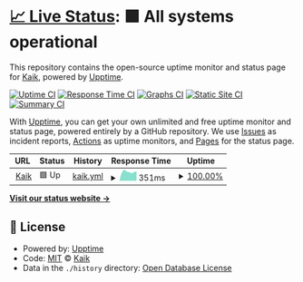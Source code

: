 # [📈 Live Status](https://kaikstatus.com): <!--live status--> **🟩 All systems operational**

This repository contains the open-source uptime monitor and status page for [Kaik](https://kaik.com/), powered by [Upptime](https://github.com/upptime/upptime).

[![Uptime CI](https://github.com/kaikhq/kaikstatus.com/workflows/Uptime%20CI/badge.svg)](https://github.com/kaikhq/kaikstatus.com/actions?query=workflow%3A%22Uptime+CI%22)
[![Response Time CI](https://github.com/kaikhq/kaikstatus.com/workflows/Response%20Time%20CI/badge.svg)](https://github.com/kaikhq/kaikstatus.com/actions?query=workflow%3A%22Response+Time+CI%22)
[![Graphs CI](https://github.com/kaikhq/kaikstatus.com/workflows/Graphs%20CI/badge.svg)](https://github.com/kaikhq/kaikstatus.com/actions?query=workflow%3A%22Graphs+CI%22)
[![Static Site CI](https://github.com/kaikhq/kaikstatus.com/workflows/Static%20Site%20CI/badge.svg)](https://github.com/kaikhq/kaikstatus.com/actions?query=workflow%3A%22Static+Site+CI%22)
[![Summary CI](https://github.com/kaikhq/kaikstatus.com/workflows/Summary%20CI/badge.svg)](https://github.com/kaikhq/kaikstatus.com/actions?query=workflow%3A%22Summary+CI%22)

With [Upptime](https://upptime.js.org), you can get your own unlimited and free uptime monitor and status page, powered entirely by a GitHub repository. We use [Issues](https://github.com/kaikhq/kaikstatus.com/issues) as incident reports, [Actions](https://github.com/kaikhq/kaikstatus.com/actions) as uptime monitors, and [Pages](https://kaikstatus.com) for the status page.

<!--start: status pages-->
<!-- This summary is generated by Upptime (https://github.com/upptime/upptime) -->
<!-- Do not edit this manually, your changes will be overwritten -->
<!-- prettier-ignore -->
| URL | Status | History | Response Time | Uptime |
| --- | ------ | ------- | ------------- | ------ |
| <img alt="" src="https://favicons.githubusercontent.com/kaik.io" height="13"> [Kaik](https://kaik.io) | 🟩 Up | [kaik.yml](https://github.com/kaikhq/kaikstatus.com/commits/HEAD/history/kaik.yml) | <details><summary><img alt="Response time graph" src="./graphs/kaik/response-time-week.png" height="20"> 351ms</summary><br><a href="https://kaikstatus.com/history/kaik"><img alt="Response time 402" src="https://img.shields.io/endpoint?url=https%3A%2F%2Fraw.githubusercontent.com%2Fkaikhq%2Fkaikstatus.com%2FHEAD%2Fapi%2Fkaik%2Fresponse-time.json"></a><br><a href="https://kaikstatus.com/history/kaik"><img alt="24-hour response time 369" src="https://img.shields.io/endpoint?url=https%3A%2F%2Fraw.githubusercontent.com%2Fkaikhq%2Fkaikstatus.com%2FHEAD%2Fapi%2Fkaik%2Fresponse-time-day.json"></a><br><a href="https://kaikstatus.com/history/kaik"><img alt="7-day response time 351" src="https://img.shields.io/endpoint?url=https%3A%2F%2Fraw.githubusercontent.com%2Fkaikhq%2Fkaikstatus.com%2FHEAD%2Fapi%2Fkaik%2Fresponse-time-week.json"></a><br><a href="https://kaikstatus.com/history/kaik"><img alt="30-day response time 397" src="https://img.shields.io/endpoint?url=https%3A%2F%2Fraw.githubusercontent.com%2Fkaikhq%2Fkaikstatus.com%2FHEAD%2Fapi%2Fkaik%2Fresponse-time-month.json"></a><br><a href="https://kaikstatus.com/history/kaik"><img alt="1-year response time 402" src="https://img.shields.io/endpoint?url=https%3A%2F%2Fraw.githubusercontent.com%2Fkaikhq%2Fkaikstatus.com%2FHEAD%2Fapi%2Fkaik%2Fresponse-time-year.json"></a></details> | <details><summary><a href="https://kaikstatus.com/history/kaik">100.00%</a></summary><a href="https://kaikstatus.com/history/kaik"><img alt="All-time uptime 100.00%" src="https://img.shields.io/endpoint?url=https%3A%2F%2Fraw.githubusercontent.com%2Fkaikhq%2Fkaikstatus.com%2FHEAD%2Fapi%2Fkaik%2Fuptime.json"></a><br><a href="https://kaikstatus.com/history/kaik"><img alt="24-hour uptime 100.00%" src="https://img.shields.io/endpoint?url=https%3A%2F%2Fraw.githubusercontent.com%2Fkaikhq%2Fkaikstatus.com%2FHEAD%2Fapi%2Fkaik%2Fuptime-day.json"></a><br><a href="https://kaikstatus.com/history/kaik"><img alt="7-day uptime 100.00%" src="https://img.shields.io/endpoint?url=https%3A%2F%2Fraw.githubusercontent.com%2Fkaikhq%2Fkaikstatus.com%2FHEAD%2Fapi%2Fkaik%2Fuptime-week.json"></a><br><a href="https://kaikstatus.com/history/kaik"><img alt="30-day uptime 100.00%" src="https://img.shields.io/endpoint?url=https%3A%2F%2Fraw.githubusercontent.com%2Fkaikhq%2Fkaikstatus.com%2FHEAD%2Fapi%2Fkaik%2Fuptime-month.json"></a><br><a href="https://kaikstatus.com/history/kaik"><img alt="1-year uptime 100.00%" src="https://img.shields.io/endpoint?url=https%3A%2F%2Fraw.githubusercontent.com%2Fkaikhq%2Fkaikstatus.com%2FHEAD%2Fapi%2Fkaik%2Fuptime-year.json"></a></details>

<!--end: status pages-->

[**Visit our status website →**](https://kaikstatus.com)

## 📄 License

- Powered by: [Upptime](https://github.com/upptime/upptime)
- Code: [MIT](./LICENSE) © [Kaik](https://kaik.com/)
- Data in the `./history` directory: [Open Database License](https://opendatacommons.org/licenses/odbl/1-0/)
